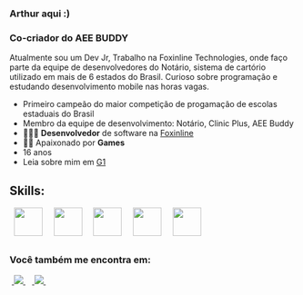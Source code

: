 ### Arthur aqui :)
### Co-criador do AEE BUDDY

Atualmente sou um Dev Jr, Trabalho na Foxinline Technologies, onde faço parte da equipe de desenvolvedores do Notário, sistema de cartório utilizado em mais de 6 estados do Brasil. Curioso sobre programação e estudando desenvolvimento mobile nas horas vagas.
- Primeiro campeão do </Seduckhaton> maior competição de progamação de escolas estaduais do Brasil
- Membro da equipe de desenvolvimento: Notário, Clinic Plus, AEE Buddy
- 👨🏻‍💻 **Desenvolvedor** de software na [Foxinline](http://foxinline.com)
- 🧗🏼 Apaixonado por **Games**
- 16 anos
- Leia sobre mim em <a href="https://g1.globo.com/pi/piaui/noticia/2023/04/01/adolescente-de-15-anos-se-torna-programador-com-apenas-5-meses-de-aulas-em-parnaiba.ghtml"> G1 </a>

##

## Skills:
<div style="display: inline">
  &nbsp;&nbsp;<img width='50' height='50' src="https://cdn-icons-png.flaticon.com/512/5968/5968282.png" />&nbsp;&nbsp;
  &nbsp;&nbsp;<img width='50' height='50' src="https://www.svgrepo.com/show/354380/spring-icon.svg" />&nbsp;&nbsp;
  &nbsp;&nbsp;<img width='50' height='50' src="https://www.svgrepo.com/show/452091/python.svg" />&nbsp;&nbsp;
  &nbsp;&nbsp;<img width='50' height='50' src="https://www.svgrepo.com/show/378490/bootstrap-fill.svg" />&nbsp;&nbsp;
  &nbsp;&nbsp;<img width='50' height='50' src="https://upload.wikimedia.org/wikipedia/commons/thumb/9/99/Unofficial_JavaScript_logo_2.svg/480px-Unofficial_JavaScript_logo_2.svg.png" />
</div> 

##

### Você também me encontra em:
&nbsp;<a href="https://www.linkedin.com/in/arthurmorais16/">
  <img src="https://img.shields.io/badge/linkedin-%230077B5.svg?style=for-the-badge&logo=linkedin&logoColor=white">
</a>&nbsp;
&nbsp;<a href="https://www.instagram.com/arthurms_07/">
  <img src="https://img.shields.io/badge/Instagram-%23E4405F.svg?style=for-the-badge&logo=Instagram&logoColor=white">
</a>&nbsp;

